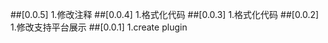 ##[0.0.5]
   1.修改注释
##[0.0.4]
   1.格式化代码
##[0.0.3]
   1.格式化代码
##[0.0.2]
   1.修改支持平台展示
##[0.0.1]
   1.create plugin 